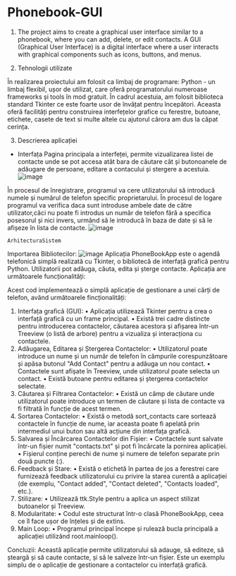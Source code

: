 # Phonebook-GUI
1. The project aims to create a graphical user interface similar to a phonebook, where you can add, delete, or edit contacts. A GUI (Graphical User Interface) is a digital interface where a user interacts with graphical components such as icons, buttons, and menus.


2.	Tehnologii utilizate 

În realizarea proiectului am folosit ca limbaj de programare: Python - un limbaj flexibil, ușor de utilizat, care oferă programatorului numeroase frameworks și tools în mod gratuit. În cadrul acestuia, am folosit  biblioteca standard Tkinter ce este foarte usor de învățat pentru începători. Aceasta oferă facilități pentru construirea interfețelor grafice cu ferestre, butoane, etichete, casete de text si multe altele cu ajutorul cărora am dus la căpat cerința.

3.	Descrierea aplicației 
 	
- Interfața 
Pagina principala a interfeței, permite vizualizarea listei de contacte unde se pot accesa atât bara de căutare cât și butonoanele de adăugare de persoane, editare a contacului și stergere a acestuia.
![image](https://github.com/user-attachments/assets/ed99cd1c-7478-480b-8fe3-e7b2ec0c2b92)

În procesul de înregistrare, programul va cere utilizatorului să introducă numele și numărul de telefon specific proprietarului.  În procesul de logare programul va verifica daca sunt introduse ambele date de către utilizator,căci nu poate fi introdus un număr de telefon fără a specifica posesorul și nici invers, urmând să le introducă în baza de date și să le afișeze în lista de contacte.
![image](https://github.com/user-attachments/assets/de783b84-052f-46a6-9106-71392d315b6e)

	ArhitecturaSistem 
Importarea Bibliotecilor: 
![image](https://github.com/user-attachments/assets/22c198d0-c279-4632-b31d-b3f1efdb2bef)
  Aplicația PhoneBookApp este o agendă telefonică simplă realizată cu Tkinter, o bibliotecă de interfață grafică pentru Python. Utilizatorii pot adăuga, căuta, edita și șterge contacte.
Aplicația are următoarele funcționalități:

Acest cod implementează o simplă aplicație de gestionare a unei cărți de telefon, având următoarele fincționalități:
1.	Interfața grafică (GUI):
  •	Aplicația utilizează Tkinter pentru a crea o interfață grafică cu un frame principal.
  •	Există trei cadre distincte pentru introducerea contactelor, căutarea acestora și afișarea într-un Treeview (o listă de arbore) pentru a vizualiza și interacționa cu contactele.
2.	Adăugarea, Editarea și Ștergerea Contactelor:
  •	Utilizatorul poate introduce un nume și un număr de telefon în câmpurile corespunzătoare și apăsa butonul "Add Contact" pentru a adăuga un nou contact.
  •	Contactele sunt afișate în Treeview, unde utilizatorul poate selecta un contact.
  •	Există butoane pentru editarea și ștergerea contactelor selectate.
3.	Căutarea și Filtrarea Contactelor:
  •	Există un câmp de căutare unde utilizatorul poate introduce un termen de căutare și lista de contacte va fi filtrată în funcție de acest termen.
4.	Sortarea Contactelor:
  •	Există o metodă sort_contacts care sortează contactele în funcție de nume, iar aceasta poate fi apelată prin intermediul unui buton sau altă acțiune din interfața grafică.
5.	Salvarea și Încărcarea Contactelor din Fișier:
  •	Contactele sunt salvate într-un fișier numit "contacts.txt" și pot fi încărcate la pornirea aplicației.
  •	Fișierul conține perechi de nume și numere de telefon separate prin două puncte (:).
6.	Feedback și Stare:
  •	Există o etichetă în partea de jos a ferestrei care furnizează feedback utilizatorului cu privire la starea curentă a aplicației (de exemplu, "Contact added", "Contact deleted", "Contacts loaded", etc.).
7.	Stilizare:
  •	Utilizează ttk.Style pentru a aplica un aspect stilizat butoanelor și Treeview.
8.	Modularitate:
  •	Codul este structurat într-o clasă PhoneBookApp, ceea ce îl face ușor de înțeles și de extins.
9.	Main Loop:
  •	Programul principal începe și rulează bucla principală a aplicației utilizând root.mainloop().

Concluzii:
Această aplicație permite utilizatorului să adauge, să editeze, să șteargă și să caute contacte, și să le salveze într-un fișier. Este un exemplu simplu de o aplicație de gestionare a contactelor cu interfață grafică.




